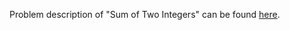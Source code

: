 Problem description of "Sum of Two Integers" can be found [here](https://leetcode.com/problems/sum-of-two-integers/).